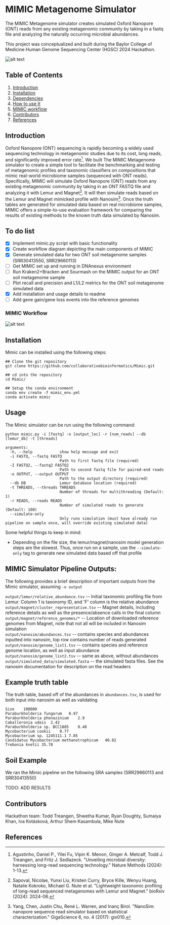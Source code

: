 # MIMIC Metagenome Simulator

The MIMIC Metagenome simulator creates simulated Oxford Nanopore (ONT) reads from any existing metagenomic community
by taking in a fastq file and analyzing the naturally occurring microbial abundances. 

This project was conceptualized and built during the
Baylor College of Medicine Human Genome Sequencing Center (HGSC) 2024 Hackathon. 


![alt text](docs/img/logo_small.png)

## Table of Contents 
1. [Introduction](#introduction) 
2. [Installation](#installation) 
3. [Dependencies](#dependencies)
4. [How to use It](#how-to-use-it) 
6. [MIMIC workflow](#mimic-workflow) 
7. [Contributors](#contributors) 
8. [References](#references) 


## Introduction

Oxford Nanopore (ONT) sequencing is rapidly becoming a widely used sequencing technology in metagenomic studies due to its cost, long reads, and significantly improved error rate[^1]. We built The MIMIC Metagenome simulator to create a simple tool to facilitate the benchmarking and testing of metagenomic profiles and taxonomic classifiers on compositions that mimic real-world microbiome samples (sequenced with ONT reads). Specifically,  MIMIC will simulate Oxford Nanopore (ONT) reads from any existing metagenomic community by taking in an ONT FASTQ file and analyzing it with Lemur and Magnet[^2]. It will then simulate reads based on the Lemur and Magnet mimicked profile with Nanosim[^3]. Once the truth tables are generated for simulated data based on real microbiome samples, MIMIC offers a simple-to-use evaluation framework for comparing the results of existing methods to the known truth data simulated by Nanosim.

## To do list

- [x] Implement mimic.py script with basic functionality
- [x] Create workflow diagram depicting the main components of MIMIC
- [x] Generate simulated data for two ONT soil metagenome samples (SRR30413550, SRR29660113)
- [ ] Get MIMIC set up and running in DNAnexus environment
- [ ] Run Kraken2+Bracken and Sourmash on the MIMIC output for an ONT soil metagenome sample
- [ ] Plot recall and precision and L1/L2 metrics for the ONT soil metagenome simulated data
- [x] Add installation and usage details to readme
- [ ] Add gene gain/gene loss events into the reference genomes

### MIMIC Workflow
![alt text](docs/img/flowchart_v3.png)


## Installation
Mimic can be installed using the following steps: 
`````
## Clone the git repository
git clone https://github.com/collaborativebioinformatics/Mimic.git

## cd into the repository
cd Mimic/

## Setup the conda environment
conda env create -f mimic_env.yml
conda activate mimic
`````

## Usage
The Mimic simulator can be run using the following command:
`````
python mimic.py -i [fastq] -o [output_loc] -r [num_reads] --db [lemur_db] -t [threads]

arguments:
  -h, --help            show help message and exit
  -i FASTQ, --fastq FASTQ
                        Path to first fastq file (required)
  -I FASTQ2, --fastq2 FASTQ2
                        Path to second fastq file for paired-end reads
  -o OUTPUT, --output OUTPUT
                        Path to the output directory (required)
  --db DB               Lemur database location (required)
  -t THREADS, --threads THREADS
                        Number of threads for multithreading (Default: 1)
  -r READS, --reads READS
                        Number of simulated reads to generate (Default: 100)
  --simulate-only
                        Only runs simulation (must have already run pipeline on sample once, will override existing simulated data)

`````

Some helpful things to keep in mind:
- Depending on the file size, the lemur/magnet/nanosim model generation steps are the slowest. Thus, once run on a sample, use the `--simulate-only` tag to generate new simulated data based off that profile


## MIMIC Simulator Pipeline Outputs:
The following provides a brief description of important outputs from the Mimic simulator, assuming `-o output`

`output/lemur/relative_abundance.tsv` -- Initial taxonomic profiling file from Lemur. Column 1 is taxonomy ID, and 'F' column is the relative abundance   
`output/magnet/cluster_representative.tsv` -- Magnet details, including reference details as well as the presence/absence calls in the final column   
`output/magnet/reference_genomes/*` -- Location of downloaded reference genomes from Magnet, note that not all will be included in Nanosim simulation   
`output/nanosim/abundances.tsv` -- contains species and abundances inputted into nanosim, top row contains number of reads generated     
`output/nanosim/genome_list1.tsv` -- contains species and reference genome location, as well as input abundance    
`output/nanosim/genome_list2.tsv` -- same as above, without abundances   
`output/simulated_data/simulated.fasta` -- the simulated fasta files. See the nanosim documentation for description on the read headers  

## Example truth table
The truth table, based off of the abundances in `abundances.tsv`, is used for both input into nanosim as well as validating
`````
Size	100000
Paraburkholderia fungorum	0.97
Paraburkholderia phenazinium	2.9
Caballeronia udeis	2.42
Paraburkholderia sp. BCC1885	0.48
Mycobacterium cookii	8.77
Mycobacterium sp. 1245111.1	7.85
Candidatus Mycobacterium methanotrophicum	40.82
Trebonia kvetii	35.78
`````

## Soil Example
We ran the Mimic pipeline on the following SRA samples (SRR29660113 and SRR30413550)

TODO: ADD RESULTS

## Contributors

Hackathon team: Todd Treangen, Shwetha Kumar, Ryan Doughty, Sumaiya	Khan, Iva	Kotásková, Arthur	Shem Kasambula, Mike Nute

## References 

[^1]: Agustinho, Daniel P., Yilei Fu, Vipin K. Menon, Ginger A. Metcalf, Todd J. Treangen, and Fritz J. Sedlazeck. "Unveiling microbial diversity: harnessing long-read sequencing technology." Nature Methods (2024): 1-13.

[^2]: Sapoval, Nicolae, Yunxi Liu, Kristen Curry, Bryce Kille, Wenyu Huang, Natalie Kokroko, Michael G. Nute et al. "Lightweight taxonomic profiling of long-read sequenced metagenomes with Lemur and Magnet." bioRxiv (2024): 2024-06.

[^3]: Yang, Chen, Justin Chu, René L. Warren, and Inanç Birol. "NanoSim: nanopore sequence read simulator based on statistical characterization." GigaScience 6, no. 4 (2017): gix010.
